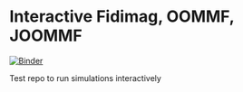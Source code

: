 # Interactive Fidimag, OOMMF, JOOMMF

[![Binder](https://mybinder.org/badge.svg)](https://mybinder.org/v2/gh/davidcortesortuno/test_binder_oommf_fidimag/master)

Test repo to run simulations interactively
